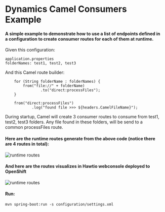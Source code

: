 # Dynamics Camel Consumers Example

#### A simple example to demonstrate how to use a list of endpoints defined in a configuration to create consumer routes for each of them at runtime.

Given this configuration:

    application.properties
    folderNames: test1, test2, test3

And this Camel route builder:

        for (String folderName : folderNames) {
            from("file://" + folderName)
                    .to("direct:processFiles");
        }

        from("direct:processFiles")
                .log("found file >>> ${headers.CamelFileName}");    
    
During startup, Camel will create 3 consumer routes to consume from test1, test2, test3 folders. Any file found in these folders, will be send to a common processFiles route.


#### Here are the runtime routes generate from the above code (notice there are 4 routes in total):

![runtime routes](https://raw.githubusercontent.com/bibryam/ofbiz-camel/master/camel-ofbiz-integration.png)


#### And here are the routes visualizes in Hawtio webconsole deployed to OpenShift

![runtime routes](https://raw.githubusercontent.com/bibryam/ofbiz-camel/master/camel-ofbiz-integration.png)


#### Run:
    mvn spring-boot:run -s configuration/settings.xml 
 